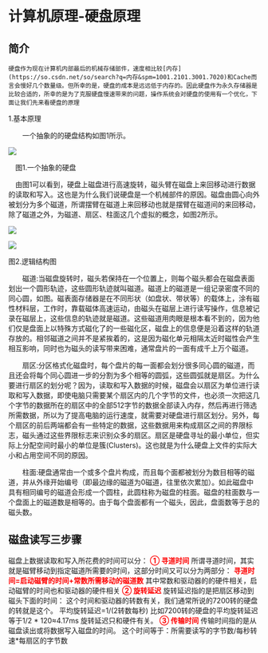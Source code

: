 # 计算机原理-硬盘原理

## 简介

 	硬盘作为现在计算机内部最后的机械存储部件，速度相比较[内存](https://so.csdn.net/so/search?q=内存&spm=1001.2101.3001.7020)和Cache而言会慢好几个数量级。但所幸的是，硬盘的成本是远远低于内存的。因此硬盘作为永久存储器是比较合适的，所幸的是为了克服硬盘慢速带来的问题，操作系统会对硬盘的使用有一个优化，下面让我们先来看硬盘的原理



1.基本原理

　　一个抽象的的硬盘结构如图1所示。

![](http://mk-images.tagao.top/img/202204192145952.png?imageslim)



　图1.一个抽象的硬盘

 　由图1可以看到，硬盘上磁盘进行高速旋转，磁头臂在磁盘上来回移动进行数据的读取和写入。这也是为什么我们说硬盘是一个机械部件的原因。磁盘由圆心向外被划分为多个磁道，所谓摆臂在磁道上来回移动也就是摆臂在磁道间的来回移动，除了磁道之外，为磁道、扇区、柱面这几个虚拟的概念，如图2所示。



![](http://mk-images.tagao.top/img/202204192145939.png?imageslim)

![](http://mk-images.tagao.top/img/202204192145282.png?imageslim)

图2.逻辑结构图

　　磁道:当磁盘旋转时，磁头若保持在一个位置上，则每个磁头都会在磁盘表面划出一个圆形轨迹，这些圆形轨迹就叫磁道。磁道上的磁道是一组记录密度不同的同心圆，如图。磁表面存储器是在不同形状（如盘状、带状等）的载体上，涂有磁性材料层，工作时，靠载磁体高速运动，由磁头在磁层上进行读写操作，信息被记录在磁层上，这些信息的轨迹就是磁道。这些磁道用肉眼是根本看不到的，因为他们仅是盘面上以特殊方式磁化了的一些磁化区，磁盘上的信息便是沿着这样的轨道存放的。相邻磁道之间并不是紧挨着的，这是因为磁化单元相隔太近时磁性会产生相互影响，同时也为磁头的读写带来困难，通常盘片的一面有成千上万个磁道。

　　扇区:分区格式化磁盘时，每个盘片的每一面都会划分很多同心圆的磁道，而且还会将每个同心圆进一步的分割为多个相等的圆弧，这些圆弧就是扇区。为什么要进行扇区的划分呢？因为，读取和写入数据的时候，磁盘会以扇区为单位进行读取和写入数据，即使电脑只需要某个扇区内的几个字节的文件，也必须一次把这几个字节的数据所在的扇区中的全部512字节的数据全部读入内存，然后再进行筛选所需数据，所以为了提高电脑的运行速度，就需要对硬盘进行扇区划分。另外，每个扇区的前后两端都会有一些特定的数据，这些数据用来构成扇区之间的界限标志，磁头通过这些界限标志来识别众多的扇区。扇区是硬盘寻址的最小单位，但实际上分配空间时最小的单位是簇(Clusters)。这也就是为什么硬盘上文件的实际大小和占用空间不同的原因。

　　柱面:硬盘通常由一个或多个盘片构成，而且每个面都被划分为数目相等的磁道，并从外缘开始编号（即最边缘的磁道为0磁道，往里依次累加）。如此磁盘中具有相同编号的磁道会形成一个圆柱，此圆柱称为磁盘的柱面。磁盘的柱面数与一个盘面上的磁道数是相等的。由于每个盘面都有一个磁头，因此，盘面数等于总的磁头数。



## 磁盘读写三步骤

磁盘上数据读取和写入所花费的时间可以分：
<font color='red'>**① 寻道时间**</font>
    所谓寻道时间，其实就是磁臂移动到指定磁道所需要的时间，这部分时间又可以分为两部分：
    	<font color='red'>**寻道时间=启动磁臂的时间+常数所需移动的磁道数**</font>
    	其中常数和驱动器的的硬件相关，启动磁臂的时间也和驱动器的硬件相关
   <font color='red'>**② 旋转延迟**</font>
    旋转延迟指的是把扇区移动到磁头下面的时间： 这个时间和驱动器的转数有关，我们通常所说的7200转的硬盘的转就是这个。
    平均旋转延迟=1/(2转数每秒)
    比如7200转的硬盘的平均旋转延迟等于1/2 * 120≈4.17ms
    旋转延迟只和硬件有关。
  <font color='red'>**③ 传输时间**</font>
   传输时间指的是从磁盘读出或将数据写入磁盘的时间。
   这个时间等于：所需要读写的字节数/每秒转速*每扇区的字节数